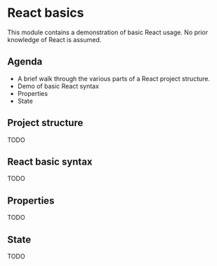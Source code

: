 React basics
============

This module contains a demonstration of basic React usage. No prior knowledge of React is assumed.


Agenda
------
* A brief walk through the various parts of a React project structure.
* Demo of basic React syntax
* Properties
* State


Project structure
-----------------
TODO


React basic syntax
------------------
TODO


Properties
----------
TODO


State
-----
TODO
